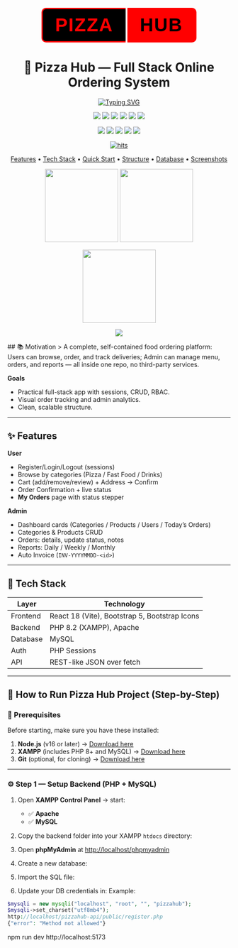 <!-- Centered banner / logo (optional) -->
<p align="center">
  <span style="
    display:inline-block;
    background-color:#000000;
    color:#ff0000;
    padding:12px 28px;
    border:3px solid #ff0000;
    border-right:none;
    font-size:42px;
    font-weight:700;
    font-family:Arial, Helvetica, sans-serif;
    border-radius:10px 0 0 10px;
    letter-spacing:2px;
  ">
    PIZZA
  </span>
  <span style="
    display:inline-block;
    background-color:#ff0000;
    color:#000000;
    padding:12px 28px;
    border:3px solid #ff0000;
    border-left:none;
    font-size:42px;
    font-weight:700;
    font-family:Arial, Helvetica, sans-serif;
    border-radius:0 10px 10px 0;
    letter-spacing:2px;
  ">
    HUB
  </span>
</p>



<h1 align="center">🍕 Pizza Hub — Full Stack Online Ordering System</h1>

<!-- Animated typing title -->
<p align="center">
  <a href="https://github.com/<USER>/<REPO>">
    <img src="https://readme-typing-svg.demolab.com?font=Fira+Code&pause=1200&center=true&vCenter=true&width=700&lines=React+%2B+PHP+%2B+MySQL+%2B+Bootstrap;Admin+Dashboard+%7C+Order+Tracking+%7C+Reports;Session-based+Auth+%7C+Clean+Architecture" alt="Typing SVG">
  </a>
</p>

<!-- Shields: Stars / Forks / Watch / Issues / License / Last commit -->
<p align="center">
  <a href="https://github.com/<USER>/<REPO>/stargazers"><img src="https://img.shields.io/github/stars/<USER>/<REPO>?style=for-the-badge" /></a>
  <a href="https://github.com/<USER>/<REPO>/network/members"><img src="https://img.shields.io/github/forks/<USER>/<REPO>?style=for-the-badge" /></a>
  <a href="https://github.com/<USER>/<REPO>/watchers"><img src="https://img.shields.io/github/watchers/<USER>/<REPO>?style=for-the-badge" /></a>
  <a href="https://github.com/<USER>/<REPO>/issues"><img src="https://img.shields.io/github/issues/<USER>/<REPO>?style=for-the-badge" /></a>
  <a href="https://github.com/<USER>/<REPO>/blob/main/LICENSE"><img src="https://img.shields.io/github/license/<USER>/<REPO>?style=for-the-badge" /></a>
  <img src="https://img.shields.io/github/last-commit/<USER>/<REPO>?style=for-the-badge" />
</p>

<!-- Stats: repo size / code size / contributors / downloads (needs releases) -->
<p align="center">
  <img src="https://img.shields.io/github/repo-size/<USER>/<REPO>?style=flat-square" />
  <img src="https://img.shields.io/github/languages/code-size/<USER>/<REPO>?style=flat-square" />
  <img src="https://img.shields.io/github/contributors/<USER>/<REPO>?style=flat-square" />
  <img src="https://img.shields.io/github/downloads/<USER>/<REPO>/total?style=flat-square" />
  <img src="https://img.shields.io/badge/PRs-welcome-brightgreen?style=flat-square" />
</p>

<!-- Visitors counter (hits) -->
<p align="center">
  <a href="https://github.com/<USER>/<REPO>">
    <img src="https://hits.sh/github.com/<USER>/<REPO>.svg?style=flat-square&label=visits" alt="hits">
  </a>
</p>

<!-- Quick nav -->
<p align="center">
  <a href="#-features">Features</a> •
  <a href="#-tech-stack">Tech Stack</a> •
  <a href="#-quick-start">Quick Start</a> •
  <a href="#-folder-structure">Structure</a> •
  <a href="#-database">Database</a> •
  <a href="#-screenshots">Screenshots</a>
</p>



<!-- GitHub Readme Stats -->
<p align="center">
  <img height="165" src="https://github-readme-stats.vercel.app/api?username=<USER>&show_icons=true&theme=default&include_all_commits=true" />
  <img height="165" src="https://github-readme-stats.vercel.app/api/top-langs/?username=<USER>&layout=compact&langs_count=8" />
</p>

<!-- Streak -->
<p align="center">
  <img height="165" src="https://streak-stats.demolab.com?user=<USER>&theme=default" />
</p>

<!-- Activity graph -->
<p align="center">
  <img src="https://github-readme-activity-graph.vercel.app/graph?username=<USER>&theme=minimal" />
</p>
## 📚 Motivation
> A complete, self-contained food ordering platform: Users can browse, order, and track deliveries; Admin can manage menu, orders, and reports — all inside one repo, no third-party services.

**Goals**
- Practical full-stack app with sessions, CRUD, RBAC.
- Visual order tracking and admin analytics.
- Clean, scalable structure.

---

## ✨ Features
**User**
- Register/Login/Logout (sessions)
- Browse by categories (Pizza / Fast Food / Drinks)
- Cart (add/remove/review) + Address → Confirm
- Order Confirmation + live status
- **My Orders** page with status stepper

**Admin**
- Dashboard cards (Categories / Products / Users / Today’s Orders)
- Categories & Products CRUD
- Orders: details, update status, notes
- Reports: Daily / Weekly / Monthly
- Auto Invoice (`INV-YYYYMMDD-<id>`)

---

## 🧰 Tech Stack
| Layer | Technology |
|---|---|
| Frontend | React 18 (Vite), Bootstrap 5, Bootstrap Icons |
| Backend | PHP 8.2 (XAMPP), Apache |
| Database | MySQL |
| Auth | PHP Sessions |
| API | REST-like JSON over fetch |

---

## 🚀 How to Run Pizza Hub Project (Step-by-Step)

### 🧩 Prerequisites
Before starting, make sure you have these installed:
1. **Node.js** (v16 or later) → [Download here](https://nodejs.org/)
2. **XAMPP** (includes PHP 8+ and MySQL) → [Download here](https://www.apachefriends.org/)
3. **Git** (optional, for cloning) → [Download here](https://git-scm.com/)

---

### ⚙️ Step 1 — Setup Backend (PHP + MySQL)

1. Open **XAMPP Control Panel** → start:
   - ✅ **Apache**
   - ✅ **MySQL**

2. Copy the backend folder into your XAMPP `htdocs` directory:


3. Open **phpMyAdmin** at [http://localhost/phpmyadmin](http://localhost/phpmyadmin)

4. Create a new database:

5. Import the SQL file:

6. Update your DB credentials in:
Example:
```php
$mysqli = new mysqli("localhost", "root", "", "pizzahub");
$mysqli->set_charset("utf8mb4");
http://localhost/pizzahub-api/public/register.php
{"error": "Method not allowed"}

```
npm run dev
http://localhost:5173



